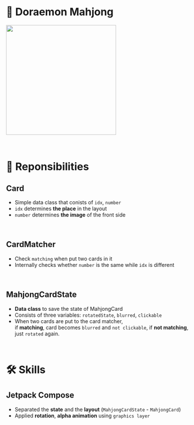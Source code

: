 
# 🌟 Doraemon Mahjong

<img src="https://github.com/haechan29/Mahjong/assets/63138511/fca21d55-99ad-44aa-a5e6-af6350691403" style="width:300px"></img>

</br>

# 🌈 Reponsibilities
## Card
- Simple data class that conists of ``idx``, ``number``
- ``idx`` determines __the place__ in the layout
- ``number`` determines __the image__ of the front side

</br>

## CardMatcher
- Check ``matching`` when put two cards in it
- Internally checks whether ``number`` is the same while ``idx`` is different

</br>

## MahjongCardState
- __Data class__ to save the state of MahjongCard
- Consists of three variables: ``rotatedState``, ``blurred``, ``clickable``
- When two cards are put to the card matcher, </br>if __matching__, card becomes ``blurred`` and ``not clickable``, if __not matching__, just ``rotated`` again.

</br>

# 🛠️ Skills
## Jetpack Compose
- Separated the __state__ and the __layout__ (``MahjongCardState`` - ``MahjongCard``)
- Applied __rotation__, __alpha animation__ using ``graphics layer``
